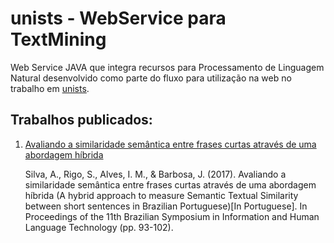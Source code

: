 # unists - WebService para TextMining
Web Service JAVA que integra recursos para Processamento de Linguagem Natural desenvolvido como parte do fluxo para utilização na web no trabalho em [unists](https://github.com/albarsil/unists).


## Trabalhos publicados:

1. [Avaliando a similaridade semântica entre frases curtas através de uma abordagem híbrida](http://www.aclweb.org/anthology/W17-6612)

    Silva, A., Rigo, S., Alves, I. M., & Barbosa, J. (2017). Avaliando a similaridade semântica entre frases curtas através de uma abordagem híbrida (A hybrid approach to measure Semantic Textual Similarity between short sentences in Brazilian Portuguese)[In Portuguese]. In Proceedings of the 11th Brazilian Symposium in Information and Human Language Technology (pp. 93-102).
